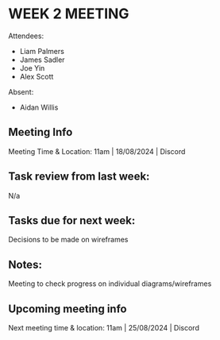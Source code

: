 # WEEK 2 MEETING

Attendees:

-   Liam Palmers
-   James Sadler
-   Joe Yin
-   Alex Scott

Absent:

-   Aidan Willis

## Meeting Info

Meeting Time & Location: 11am | 18/08/2024 | Discord

## Task review from last week:

N/a

## Tasks due for next week:

Decisions to be made on wireframes

## Notes:

Meeting to check progress on individual diagrams/wireframes

## Upcoming meeting info

Next meeting time & location: 11am | 25/08/2024 | Discord
